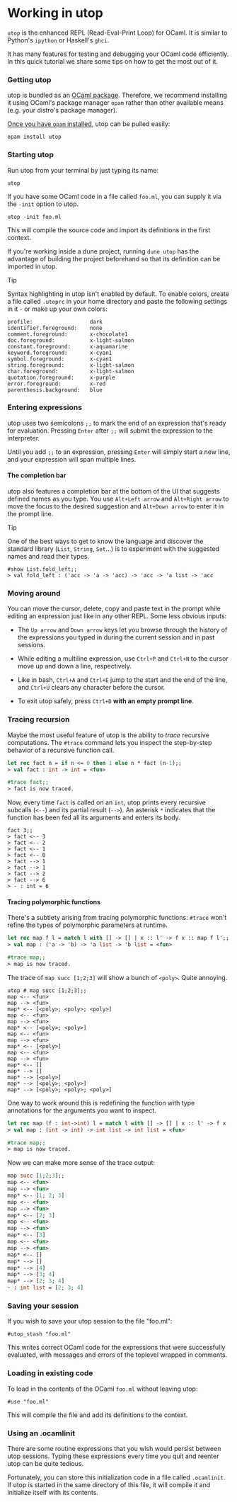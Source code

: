 # Working in utop

`utop` is the enhanced REPL (Read-Eval-Print Loop) for OCaml. It is similar to Python's `ipython` or Haskell's `ghci`.

It has many features for testing and debugging your OCaml code efficiently. In this quick tutorial we share some tips on how to get the most out of it.

### Getting utop

utop is bundled as an [OCaml package](https://ocaml.org/p/utop/latest). Therefore, we recommend installing it using OCaml's
package manager `opam` rather than other available means (e.g. your distro's package manager).

[Once you have `opam` installed](https://opam.ocaml.org/doc/Install.html), utop can be pulled easily:

```shell
opam install utop
```

### Starting utop

Run utop from your terminal by just typing its name:

```
utop
```

If you have some OCaml code in a file called `foo.ml`, you can supply it via the `-init` option to utop.

```
utop -init foo.ml
```

This will compile the source code and import its definitions in the first context.

If you're working inside a dune project, running `dune utop` has the advantage of building the project beforehand so that its definition can be imported in utop.

> [!TIP]
> Syntax highlighting in utop isn't enabled by default.
> To enable colors, create a file called `.utoprc` in your home directory
> and paste the following settings in it - or make up your own colors:
> 
> ```
> profile:                  dark
> identifier.foreground:    none
> comment.foreground:       x-chocolate1
> doc.foreground:           x-light-salmon
> constant.foreground:      x-aquamarine
> keyword.foreground:       x-cyan1
> symbol.foreground:        x-cyan1
> string.foreground:        x-light-salmon
> char.foreground:          x-light-salmon
> quotation.foreground:     x-purple
> error.foreground:         x-red
> parenthesis.background:   blue
> ```

### Entering expressions

utop uses two semicolons `;;` to mark the end of an expression that's ready for evaluation. Pressing `Enter` after `;;` will submit the expression to the interpreter.

Until you add `;;` to an expression, pressing `Enter` will simply start a new line, and your expression will span multiple lines.

#### The completion bar

utop also features a completion bar at the bottom of the UI that suggests defined names as you type. You use `Alt+Left arrow` and `Alt+Right arrow` to move the focus to the desired suggestion and `Alt+Down arrow` to enter it in the prompt line.

> [!TIP]
> One of the best ways to get to know the language and discover the standard library (`List`, `String`, `Set`...) is to experiment with the suggested names and read their types.
> ```
> #show List.fold_left;;
> > val fold_left : ('acc -> 'a -> 'acc) -> 'acc -> 'a list -> 'acc
> ```

### Moving around

You can move the cursor, delete, copy and paste text in the prompt while editing an expression just like in any other REPL. Some less obvious inputs:

- The `Up arrow` and `Down arrow` keys let you browse through the history of the expressions you typed in during the current session and in past sessions.

- While editing a multiline expression, use `Ctrl+P` and `Ctrl+N` to the cursor move up and down a line, respectively.

- Like in bash, `Ctrl+A` and `Ctrl+E` jump to the start and the end of the line, and `Ctrl+U` clears any character before the cursor.

- To exit utop safely, press `Ctrl+D` **with an empty prompt line**.

### Tracing recursion

Maybe the most useful feature of utop is the ability to _trace_ recursive computations. The `#trace` command lets you inspect the step-by-step behavior of a recursive function call.

```ocaml
let rec fact n = if n <= 0 then 1 else n * fact (n-1);;
> val fact : int -> int = <fun>

#trace fact;;
> fact is now traced.
```

Now, every time `fact` is called on an `int`, utop prints every recursive subcalls (`<--`) and its partial result (`-->`). An asterisk `*` indicates that the function has been fed all its arguments and enters its body.

```
fact 3;;
> fact <-- 3
> fact <-- 2
> fact <-- 1
> fact <-- 0
> fact --> 1
> fact --> 1
> fact --> 2
> fact --> 6
> - : int = 6
```

#### Tracing polymorphic functions

There's a subtlety arising from tracing polymorphic functions: `#trace` won't refine the types of polymorphic parameters at runtime.

```ocaml
let rec map f l = match l with [] -> [] | x :: l' -> f x :: map f l';;
> val map : ('a -> 'b) -> 'a list -> 'b list = <fun>

#trace map;;
> map is now traced.
```

The trace of `map succ [1;2;3]` will show a bunch of `<poly>`. Quite annoying.

```
utop # map succ [1;2;3];;
map <-- <fun>
map --> <fun>
map* <-- [<poly>; <poly>; <poly>]
map <-- <fun>
map --> <fun>
map* <-- [<poly>; <poly>]
map <-- <fun>
map --> <fun>
map* <-- [<poly>]
map <-- <fun>
map --> <fun>
map* <-- []
map* --> []
map* --> [<poly>]
map* --> [<poly>; <poly>]
map* --> [<poly>; <poly>; <poly>]
```

One way to work around this is redefining the function with type annotations for the arguments
you want to inspect.

```ocaml
let rec map (f : int->int) l = match l with [] -> [] | x :: l' -> f x :: map f l';;
> val map : (int -> int) -> int list -> int list = <fun>

#trace map;;
> map is now traced.
```

Now we can make more sense of the trace output:

```ocaml
map succ [1;2;3];;
map <-- <fun>
map --> <fun>
map* <-- [1; 2; 3]
map <-- <fun>
map --> <fun>
map* <-- [2; 3]
map <-- <fun>
map --> <fun>
map* <-- [3]
map <-- <fun>
map --> <fun>
map* <-- []
map* --> []
map* --> [4]
map* --> [3; 4]
map* --> [2; 3; 4]
- : int list = [2; 3; 4]
```

### Saving your session

If you wish to save your utop session to the file "foo.ml":

```
#utop_stash "foo.ml"
```

This writes correct OCaml code for the expressions that were successfully evaluated, with messages and errors of the toplevel wrapped in comments.

### Loading in existing code

To load in the contents of the OCaml `foo.ml` without leaving utop:

```
#use "foo.ml"
```

This will compile the file and add its definitions to the context.

### Using an .ocamlinit

There are some routine expressions that you wish would persist between utop sessions. Typing these expressions every time you quit and reenter utop can be quite tedious.

Fortunately, you can store this initialization code in a file called `.ocamlinit`. If utop is started in the same directory of this file, it will compile it and initialize itself with its contents.
